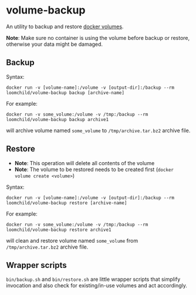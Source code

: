 # volume-backup

An utility to backup and restore [docker volumes](https://docs.docker.com/engine/reference/commandline/volume/). 

**Note**: Make sure no container is using the volume before backup or restore, otherwise your data might be damaged.

## Backup

Syntax:

    docker run -v [volume-name]:/volume -v [output-dir]:/backup --rm loomchild/volume-backup backup [archive-name]

For example:

    docker run -v some_volume:/volume -v /tmp:/backup --rm loomchild/volume-backup backup archive1

will archive volume named `some_volume` to `/tmp/archive.tar.bz2` archive file.

## Restore

- **Note**: This operation will delete all contents of the volume
- **Note**: The volume to be restored needs to be created first (`docker volume create <volume>`)

Syntax:

    docker run -v [volume-name]:/volume -v [output-dir]:/backup --rm loomchild/volume-backup restore [archive-name]

For example:

    docker run -v some_volume:/volume -v /tmp:/backup --rm loomchild/volume-backup restore archive1

will clean and restore volume named `some_volume` from `/tmp/archive.tar.bz2` archive file.

## Wrapper scripts

`bin/backup.sh` and `bin/restore.sh` are little wrapper scripts that simplify invocation and also check for existing/in-use volumes and act accordingly.

